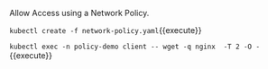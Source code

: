 Allow Access using a Network Policy.

`kubectl create -f network-policy.yaml`{{execute}}

`
kubectl exec -n policy-demo client -- wget -q nginx  -T 2 -O -
`{{execute}}
